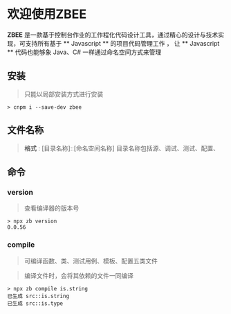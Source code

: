 # 欢迎使用ZBEE
**ZBEE** 是一款基于控制台作业的工作程化代码设计工具，通过精心的设计与技术实现，可支持所有基于 ** Javascript ** 的项目代码管理工作 ， 让 ** Javascript ** 代码也能够象 Java、C# 一样通过命名空间方式来管理

## 安装
> 只能以局部安装方式进行安装
```
> cnpm i --save-dev zbee
```

## 文件名称
> **格式** : [目录名称]::[命名空间名称]
> 目录名称包括源、调试、测试、配置、

## 命令

### version

> 查看编译器的版本号
 
```
> npx zb version
0.0.56
```

### compile

> 可编译函数、类、测试用例、模板、配置五类文件

> 编译文件时，会将其依赖的文件一同编译

```
> npx zb compile is.string
已生成 src::is.string
已生成 src::is.type
```



